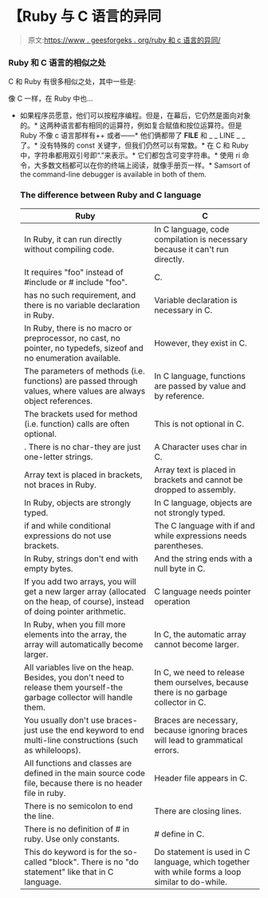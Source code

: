 # 【Ruby 与 C 语言的异同

> 原文:[https://www . geesforgeks . org/ruby 和 c 语言的异同/](https://www.geeksforgeeks.org/similarities-and-differences-between-ruby-and-c-language/)

### Ruby 和 C 语言的相似之处

C 和 Ruby 有很多相似之处，其中一些是:

像 C 一样，在 Ruby 中也…

*   如果程序员愿意，他们可以按程序编程。但是，在幕后，它仍然是面向对象的。*   这两种语言都有相同的运算符，例如复合赋值和按位运算符。但是 Ruby 不像 c 语言那样有++ 或者——*   他们俩都带了 __FILE__ 和 _ _ LINE _ _ 了。*   没有特殊的 const 关键字，但我们仍然可以有常数。*   在 C 和 Ruby 中，字符串都用双引号即“.”来表示。*   它们都包含可变字符串。*   使用 ri 命令，大多数文档都可以在你的终端上阅读，就像手册页一样。*   Samsort of the command-line debugger is available in both of them.

    ### The difference between Ruby and C language

    | Ruby | C |
    | --- | --- |
    | In Ruby, it can run directly without compiling code. | In C language, code compilation is necessary because it can't run directly. |
    | It requires "foo" instead of #include or # include "foo". | C. |
    | has no such requirement, and there is no variable declaration in Ruby. | Variable declaration is necessary in C. |
    | In Ruby, there is no macro or preprocessor, no cast, no pointer, no typedefs, sizeof and no enumeration available. | However, they exist in C. |
    | The parameters of methods (i.e. functions) are passed through values, where values are always object references. | In C language, functions are passed by value and by reference. |
    | The brackets used for method (i.e. function) calls are often optional. | This is not optional in C. |
    | . There is no char-they are just one-letter strings. | A Character uses char in C. |
    | Array text is placed in brackets, not braces in Ruby. | Array text is placed in brackets and cannot be dropped to assembly. | In C, you can't drop down to assembly. |
    | In Ruby, objects are strongly typed. | In C language, objects are not strongly typed. |
    | if and while conditional expressions do not use brackets. | The C language with if and while expressions needs parentheses. |
    | In Ruby, strings don't end with empty bytes. | And the string ends with a null byte in C. |
    | If you add two arrays, you will get a new larger array (allocated on the heap, of course), instead of doing pointer arithmetic. | C language needs pointer operation |
    | In Ruby, when you fill more elements into the array, the array will automatically become larger. | In C, the automatic array cannot become larger. |
    | All variables live on the heap. Besides, you don't need to release them yourself-the garbage collector will handle them. | In C, we need to release them ourselves, because there is no garbage collector in C. |
    | You usually don't use braces-just use the end keyword to end multi-line constructions (such as whileloops). | Braces are necessary, because ignoring braces will lead to grammatical errors. |
    | All functions and classes are defined in the main source code file, because there is no header file in ruby. | Header file appears in C. |
    | There is no semicolon to end the line. | There are closing lines. |
    | There is no definition of # in ruby. Use only constants. | # define in C. |
    | This do keyword is for the so-called "block". There is no "do statement" like that in C language. | Do statement is used in C language, which together with while forms a loop similar to do-while. |
